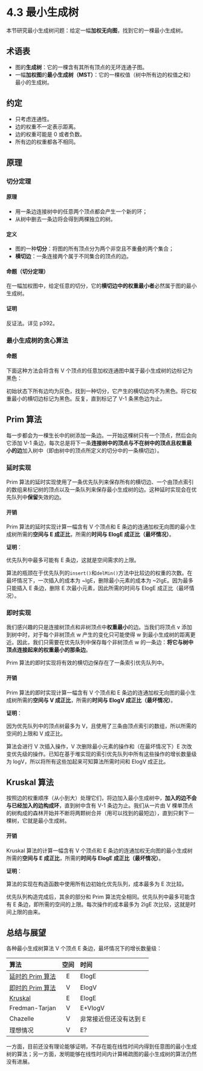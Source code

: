 # 4.3 最小生成树

本节研究最小生成树问题：给定一幅**加权无向图**，找到它的一棵最小生成树。

## 术语表

* 图的**生成树**：它的一棵含有其所有顶点的无环连通子图。
* 一幅**加权图**的**最小生成树（MST）**：它的一棵权值（树中所有边的权值之和）最小的生成树。

## 约定

* 只考虑连通性。
* 边的权重不一定表示距离。
* 边的权重可能是 0 或者负数。
* 所有边的权重都各不相同。

## 原理

### 切分定理

#### 原理

* 用一条边连接树中的任意两个顶点都会产生一个新的环；
* 从树中删去一条边将会得到两棵独立的树。

#### 定义

* 图的一种**切分**：将图的所有顶点分为两个非空且不重叠的两个集合；
* **横切边**：一条连接两个属于不同集合的顶点的边。

#### 命题（切分定理）

在一幅加权图中，给定任意的切分，它的**横切边中的权重最小者**必然属于图的最小生成树。

#### 证明

反证法。详见 p392。

### 最小生成树的贪心算法

#### 命题

下面这种方法会将含有 V 个顶点的任意加权连通图中属于最小生成树的边标记为黑色：

初始状态下所有边均为灰色，找到一种切分，它产生的横切边均不为黑色。将它权重最小的横切边标记为黑色。反复，直到标记了 V-1 条黑色边为止。

## Prim 算法

每一步都会为一棵生长中的树添加一条边。一开始这棵树只有一个顶点，然后会向它添加 V-1 条边，每次总是将下一条**连接树中的顶点与不在树中的顶点且权重最小的边**加入树中（即由树中的顶点所定义的切分中的一条横切边）。

### 延时实现

Prim 算法的延时实现使用了一条优先队列来保存所有的横切边、一个由顶点索引的数组来标记树的顶点以及一条队列来保存最小生成树的边。这种延时实现会在优先队列中**保留**失效的边。

#### 开销

Prim 算法的延时实现计算一幅含有 V 个顶点和 E 条边的连通加权无向图的最小生成树所需的**空间与 E 成正比**，所需的**时间与 ElogE 成正比（最坏情况）**。

**证明**：

优先队列中最多可能有 E 条边，这就是空间需求的上限。

算法的瓶颈在于优先队列的`insert()`和`delMin()`方法中比较边的权重的次数。在最坏情况下，一次插入的成本为 ~lgE，删除最小元素的成本为 ~2lgE。因为最多只能插入 E 条边，删除 E 次最小元素，因此所需的时间与 ElogE 成正比（最坏情况）。

### 即时实现

我们感兴趣的只是连接树顶点和非树顶点中**权重最小**的边。当我们将顶点 v 添加到树中时，对于每个非树顶点 w 产生的变化只可能使得 w 到最小生成树的距离更近。因此，我们只需要在优先队列中保存每个非树顶点 w 的一条边：**将它与树中顶点连接起来的权重最小的那条边**。

Prim 算法的即时实现将有效的横切边保存在了一条索引优先队列中。

#### 开销

Prim 算法的即时实现计算一幅含有 V 个顶点和 E 条边的连通加权无向图的最小生成树所需的**空间与 V 成正比**，所需的**时间与 ElogV 成正比（最坏情况）**。

**证明**：

因为优先队列中的顶点树最多为 V，且使用了三条由顶点索引的数组，所以所需的空间的上限和 V 成正比。

算法会进行 V 次插入操作，V 次删除最小元素的操作和（在最坏情况下）E 次改变优先级的操作。已知在基于堆实现的索引优先队列中所有这些操作的增长数量级为 logV，所以将所有这些加起来可知算法所需时间和 ElogV 成正比。

## Kruskal 算法

按照边的权重顺序（从小到大）处理它们，将边加入最小生成树中，**加入的边不会与已经加入的边构成环**，直到树中含有 V-1 条边为止。我们从一片由 V 棵单顶点的树构成的森林开始并不断将两颗树合并（用可以找到的最短边），直到只剩下一棵树，它就是最小生成树。

#### 开销

Kruskal 算法的计算一幅含有 V 个顶点和 E 条边的连通加权无向图的最小生成树所需的**空间与 E 成正比**，所需的**时间与 ElogE 成正比（最坏情况）**。

**证明**：

算法的实现在构造函数中使用所有边初始化优先队列，成本最多为 E 次比较。

优先队列构造完成后，其余的部分和 Prim 算法完全相同。优先队列中最多可能含有 E 条边，即所需的空间的上限。每次操作的成本最多为 2lgE 次比较，这就是时间上限的由来。

## 总结与展望

各种最小生成树算法 V 个顶点 E 条边，最坏情况下的增长数量级：

算法 | 空间 | 时间
:----------- | :-----------: | :----------- 
[延时的 Prim 算法](https://github.com/bighuang624/Algorithms-notes/blob/master/code/chapter4_3_Minimum_Spanning_Tree/LazyPrimMST.java)        | E | ElogE    
[即时的 Prim 算法](https://github.com/bighuang624/Algorithms-notes/blob/master/code/chapter4_3_Minimum_Spanning_Tree/PrimMST.java)         | V | ElogV       
[Kruskal](https://github.com/bighuang624/Algorithms-notes/blob/master/code/chapter4_3_Minimum_Spanning_Tree/KruskalMST.java)         | E | ElogE     
Fredman-Tarjan         | V | E+VlogV 
Chazelle         | V | 非常接近但还没有达到 E    
理想情况         | V | E?     

一方面，目前还没有理论能够证明，不存在能在线性时间内得到任意图的最小生成树的算法；另一方面，发明能够在线性时间内计算稀疏图的最小生成树的算法仍然没有进展。
